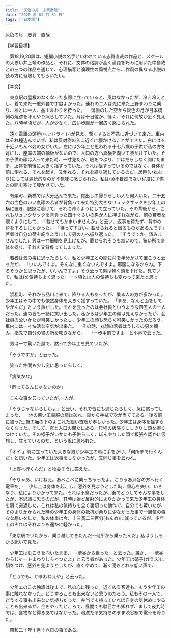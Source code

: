 ```yaml
---
title: "灰色の月　志賀直哉"
date: "2020 年 01 月 31 日"
tags: ["日本語"]
---
```


灰色の月　志賀　直哉

【学習目標】 

　第18,19,20課は、短編小説の名手といわれている志賀直哉の作品と、スケールの大きい井上靖の作品と、それに、文体の格調が高く漢語を巧みに用いた中島敦との三つの作品を通じて、心理描写と論理性の両視点から、作風の異なる小説の読み方に習熟してもらいたい。 

【本文】

　東京駅の屋根のなくなった歩廊に立っていると、風はなかったが、冷え冷えとし、着て来た一重外套で丁度よかった。連れの二人は先に来た上野まわりに乗り、あとは一人、品川まわりを待った。 　薄曇のした空から灰色の月が日本橋側の焼跡をぼんやり照らしていた。月は十日位か、低く、それに何故か近く見えた。八時半頃だが、人が少なく、広い歩廊が一層広く感じられた。

　遠く電車の頭燈(ヘッドライト)が見え、暫くすると不意に近づいて来た。車内はそれ程込んでいず、私は反対側の入口近くに腰かけることができた。右には五十近いもんぺ姿の女がいた。左には少年工と思われる十七八歳の子供が私の方を背にし、座席の端の袖板がないので、入口の方へ真横を向いて腰かけていた。その子供の顔は入って来た時、一寸見たが、眼をつぶり、口はだらしなく開けたまま、上体を前後に大きく揺すっていた。それは揺すっているのではなく、身体が前に倒れる、それを起す、又倒れる、それを繰り返しているのだ。居睡(いねむり)にしては連続的なのが不気味に感じられた。私は(a)不自然でない程度に子供との間を空けて腰かけていた。

　有楽町、新橋では大分込んで来た。買出しの帰りらしい人も何人いた。二十五六の血色のいい丸顔の若者が背負って来た特別大きなリュックサックを少年工の横に置き、腰掛に着けて、それに跨ぐようにして立っていた。その背後から、これもリュックサックを背負った四十ぐらいの男が人に押されながら、前の若者を覗くようにして、 「載せてもかまいませんか」と云い、返事を待たず、背中の荷を下ろしにかかった。 「待って下さい。載せられると困るものがあるんです」若者は自分の荷を庇うようにして男の方へ振り返った。 「そうですか。済みませんでした」男は一寸網棚を見上げたが、載せられそうも無いので、狭い所で身体を捻り、それを又背負ってしまった。 

　若者は気の毒に思ったらしく、私と少年工との間に荷を半分かけて置こうと云ったが、 「いいんですよ。そんなに重くないんですよ。邪魔になるからね。下ろそうかと思ったが、いいんですよ」そう云って男は軽く頭を下げた。見ていて、私は(b)気持ちよく思った。ート頃とは人の気持ちも変わって来たと思った。

　浜松町、それから品川に来て、降りる人もあったが、乗る人の方が多かった。少年工はその中でも依然身体を大きく揺すっていた。 「まあ、なんと面をしてやがんだ」という声がした。それを云ったのは会社員というような四五人の一人だった。連の皆も一緒に笑い出した。私からは少年工の顔は見えなかったが、会社員の公いかたが可笑しかったし、少年エの顔も恐らく可笑しかったのだろう、車内には一寸快活な空気が出来た。 　その時、丸顔の若者はうしろの男を顧み、指先で自分の胃の所を叩きながら、 　「一歩手前ですよ」と小声で云った。 

　男は一寸驚いた風で、黙って少年工を見ていたが、 

　「そうですか」と云った。 

　笑った仲間も少し変に思ったらしく、 

　「病気かな」 　

　「酔ってるんじゃないのか」 

　こんな事を云っていたが,一人が、 

　「そうじゃないらしいよ」と云い、それで皆にも通じたらしく、急に黙ってしまった、 　地の悪い工員服の肩は破れ、裏から手拭で次が当ててある。後ろ前に被った,,帽の廂の下のよごれた細い首筋が淋しかった。少年工は身体を揺すらなくなった。そして、窓と入口の間たにある一尺程の板張りにしきりに頰を擦りつけていた。その様子がいかにも子供らしく、ぼんやりした頭で板張を認かに仮想し、甘えているのだ、という風に思われた。 

　「オイ 」前に立っていた大きな男が少年工の肩に手をかけ、「何所まで行くんだ」と訊いた。少年エは返事をしなかったが、又同じ事を云われ。 

　「上野へ行くんだ」と物憂そうに答えた。 

　「そりゃあ、いけねえ。あべこべに乗っちゃったよ。こりゃあ渋谷の方へ行く電車だ」 　少年工は身体を起こし、窓外を見ようとした時、重心を失い、いきなり、私によりかかって来た。それは不意だったが、後でどうしてそんな事をしたが、不思議に思うのだが、其時は殆ど反射的によりかかって来た少年工の身体を肩で突返した。これは私の気持ちを全く裏切った動作で、自分でも驚いたが、そのよりかかられた時の少年工の身体の抵抗が余りに少なかった事で一層気の毒なな想いをした。私の体重は今、十三貫二三百匁(もんめ)に減っているが、少年工のそれはそれよりも遥かに軽かった。 

　「東京駅でいたから、乗り越してきたんだ--何所から乗ったんだ」私はうしろから訊いて見た。

　少年工はむこうを向いたまま、 「渋谷から乗った」と云った。誰か、 「渋谷からじゃートまわりしちゃつたよ」と云う者があった。少年工は硝子(ガラス)に額をつけ、窓外を見ようとしたが、直ぐやめて、漸く聞きとれる低い声で、 

　「どうでも、かまわねえや」と云った。 

　少年エのこの独語は後まで、私の心に残った。近くの乗客達も、もう少年工の事に触れなかった。どうすることも出来ないと思うのだろう。私もその一人で、どうする事も出来ない気持ちだった。弁当でも持っていれば自身の気休めにやることも出来るが、金をやったところで、昼間でも駄目かも知れず、まして夜九時では、食物など得るあてはなかった。暗澹たる気持ちのまま渋谷駅で電車を降りた。 

　昭和二十年十月十六日の事である。